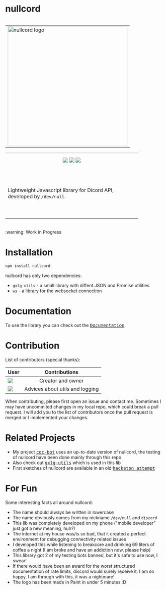 # nullcord

<div>
  <table align=left>
    <tr><td><img src="https://github.com/gXLg/nullcord/assets/65429873/fb229323-62fa-4ffd-bbbc-56f473d3c1b2" width=380 alt="nullcord logo"></td></tr>
  </table>
  <table>
    <tr height=50><td width=407 align=center>
      <a href="https://www.npmjs.com/package/nullcord" title="NPM"><img src="https://img.shields.io/npm/v/nullcord?logo=npm&logoColor=%2300BA7F&labelColor=black&color=white"></a>
      <a href="https://www.npmjs.com/package/nullcord" title="Downloads"><img src="https://img.shields.io/npm/dm/nullcord?labelColor=black&color=white"></a>
      <a href="https://gxlg.dev/donate" title="Donate"><img src="https://img.shields.io/badge/Donate-black?logo=paypal&logoColor=%2300BA7F"></a>
    </td></tr>
    <tr height=158><td>Lightweight Javascript library for Dicord API, developed by <code>/dev/null</code>.</td></tr>
  </table>
  <br clear=left>
  :warning: Work in Progress
</div>

# Installation
```sh
npm install nullcord
```
nullcord has only two dependencies:
* `gxlg-utils` - a small library with diffent JSON and Promise utilities
* `ws` - a library for the websocket connection

# Documentation
To use the library you can check out the [<kbd>Documentation</kbd>](docs).

# Contribution
List of contributors (special thanks):

| User | Contributions |
|--|:--:|
| <a title="/dev/null" href="https://github.com/gXLg"><img src="https://wsrv.nl/?url=avatars.githubusercontent.com/u/65429873&h=64&mask=circle"> | Creator and owner |
| <a title="flp5" href="https://github.com/flp5"><img src="https://wsrv.nl/?url=avatars.githubusercontent.com/u/156463271&h=64&mask=circle"></a> | Advices about utils and logging |

When contributing, please first open an issue and contact me.
Sometimes I may have uncommited changes in my local repo,
which could break a pull request.
I will add you to the list of contributors once the pull request
is merged or I implemented your changes.

# Related Projects
* My project [<kbd>coc-bot</kbd>](https://github.com/gXLg/coc-bot) uses an
up-to-date version of nullcord, the testing of nullcord have been
done mainly through this repo
* Also check out [<kbd>gxlg-utils</kbd>](https://github.com/gXLg/gxlg-utils) which is used in this lib
* First sketches of nullcord are available in an old [<kbd>hackaton attempt</kbd>](https://github.com/gXLg/documantic-hackaton)

# For Fun
Some interesting facts all around nullcord:
* The name should always be written in lowercase
* The name obviously comes from my nickname `/dev/null` and `discord`
* This lib was completely developed on my phone
("mobile developer" just got a new meaning, huh?)
* The internet at my house was/is so bad, that it created a perfect
environment for debugging connectivity related issues
* I developed this while listening to breakcore and drinking
69 liters of coffee a night (I am broke and have an addiction now, please help)
* This library got 2 of my testing bots banned, but it's safe
to use now, I swear!
* If there would have been an award for the worst structured documentation
of rate limits, discord would surely receive it. I am so happy, I am through
with this, it was a nightmare!
* The logo has been made in Paint in under 5 minutes :D
